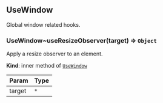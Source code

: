 <a name="Hooks.module_UseWindow"></a>

## UseWindow
Global window related hooks.

<a name="Hooks.module_UseWindow..useResizeObserver"></a>

### UseWindow~useResizeObserver(target) ⇒ <code>Object</code>
Apply a resize observer to an element.

**Kind**: inner method of [<code>UseWindow</code>](#Hooks.module_UseWindow)  
<table>
  <thead>
    <tr>
      <th>Param</th><th>Type</th>
    </tr>
  </thead>
  <tbody>
<tr>
    <td>target</td><td><code>*</code></td>
    </tr>  </tbody>
</table>

